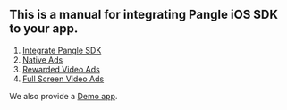 ## This is a manual for integrating Pangle iOS SDK to your app.

1. [Integrate Pangle SDK](Quick-Start-Manual/1-integrate_en.md)
2. [Native Ads](Quick-Start-Manual/2-naive_ad_en.md)
3. [Rewarded Video Ads](Quick-Start-Manual/3-reward_video_en.md)
4. [Full Screen Video Ads](Quick-Start-Manual/4-fullscreen_video_en.md)

We also provide a [Demo app](PangleQuickStartDemo).
